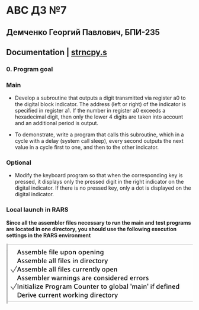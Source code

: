 # АВС ДЗ №7

## Демченко Георгий Павлович, БПИ-235

## Documentation | [strncpy.s](https://github.com/AvtorPaka/CSA_RISC-V/tree/master/src/Homework/Hw_6/strncpy.s)

### 0. Program goal

### Main

* Develop a subroutine that outputs a digit transmitted via register a0 to the digital block indicator. The address (left or right) of the indicator is specified in register a1. If the number in register a0 exceeds a hexadecimal digit, then only the lower 4 digits are taken into account and an additional period is output.

* To demonstrate, write a program that calls this subroutine, which in a cycle with a delay (system call sleep), every second outputs the next value in a cycle first to one, and then to the other indicator.

### Optional

* Modify the keyboard program so that when the corresponding key is pressed, it displays only the pressed digit in the right indicator on the digital indicator. If there is no pressed key, only a dot is displayed on the digital indicator.

### Local launch in RARS

**Since all the assembler files necessary to run the main and test programs are located in one directory, you should use the following execution settings in the RARS environment**

![rars-boot-options](img/rars_boot_settings.png)